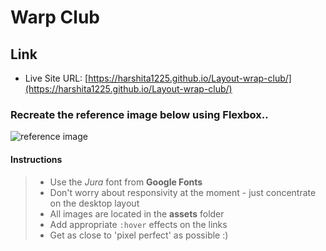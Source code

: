 # Warp Club

## Link

- Live Site URL: [https://harshita1225.github.io/Layout-wrap-club/](https://harshita1225.github.io/Layout-wrap-club/)

### Recreate the reference image below using Flexbox..

![reference image](./assets/reference.png)

#### Instructions

> - Use the _Jura_ font from **Google Fonts**
> - Don't worry about responsivity at the moment - just concentrate on the desktop layout
> - All images are located in the **assets** folder
> - Add appropriate `:hover` effects on the links
> - Get as close to 'pixel perfect' as possible :)
